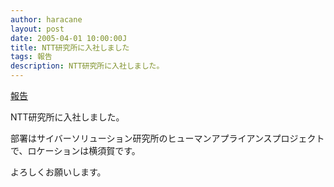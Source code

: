 ```yaml
---
author: haracane
layout: post
date: 2005-04-01 10:00:00J
title: NTT研究所に入社しました
tags: 報告
description: NTT研究所に入社しました。
---
```

[報告](/tags/information/)

NTT研究所に入社しました。

部署はサイバーソリューション研究所のヒューマンアプライアンスプロジェクトで、ロケーションは横須賀です。

よろしくお願いします。
